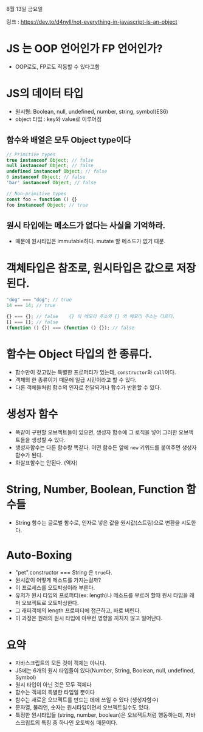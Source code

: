 8월 13일 금요일

링크 : https://dev.to/d4nyll/not-everything-in-javascript-is-an-object


# JS 는 OOP 언어인가 FP 언어인가?
* OOP로도, FP로도 작동할 수 있다고함

# JS의 데이터 타입
* 원시형: Boolean, null, undefined, number, string, symbol(ES6) 
* object 타입 : key와 value로 이루어짐

## 함수와 배열은 모두 Object type이다
```javascript
// Primitive types
true instanceof Object; // false
null instanceof Object; // false
undefined instanceof Object; // false
0 instanceof Object; // false
'bar' instanceof Object; // false

// Non-primitive types
const foo = function () {}
foo instanceof Object; // true
```

## 원시 타입에는 메소드가 없다는 사실을 기억하라.
* 때문에 원시타입은 immutable하다. mutate 할 메소드가 없기 때문.


# 객체타입은 참조로, 원시타입은 값으로 저장된다.
```javascript
"dog" === "dog"; // true
14 === 14; // true

{} === {}; // false    {} 의 메모리 주소와 {} 의 메모리 주소는 다르다.
[] === []; // false
(function () {}) === (function () {}); // false
```


# 함수는 Object 타입의 한 종류다.
* 함수만이 갖고있는 특별한 프로퍼티가 있는데, `constructor`와 `call`이다.
* 객체의 한 종류이기 때문에 일급 시민이라고 할 수 있다.
* 다른 객체들처럼 함수의 인자로 전달되거나 함수가 반환할 수 있다.


# 생성자 함수
* 똑같이 구현할 오브젝트들이 있으면, 생성자 함수에 그 로직을 넣어 그러한 오브젝트들을 생성할 수 있다.
* 생성자함수는 다른 함수랑 똑같다. 어떤 함수든 앞에 `new` 키워드를 붙여주면 생성자함수가 된다.
* 화살표함수는 안된다. (역자)


# String, Number, Boolean, Function 함수들
* String 함수는 글로벌 함수로, 인자로 넣은 값을 원시값(스트링)으로 변환을 시도한다.


# Auto-Boxing
* "pet".constructor === String 은 `true`다.
* 원시값이 어떻게 메소드를 가지는걸까?
* 이 프로세스를 오토박싱이라 부른다.
* 유저가 원시 타입의 프로퍼티(ex: length)나 메소드를 부르려 할때 원시 타입을 래퍼 오브젝트로 오토박싱한다.
* 그 래퍼객체의 length 프로퍼티에 접근하고, 바로 버린다.
* 이 과정은 원래의 원시 타입에 아무런 영향을 끼치지 않고 일어난다.

# 요약
* 자바스크립트의 모든 것이 객체는 아니다.
* JS에는 6개의 원시 타입들이 있다(Number, String, Boolean, null, undefined, Symbol)
* 원시 타입이 아닌 것은 모두 객체다
* 함수는 객체의 특별한 타입일 뿐이다
* 함수는 새로운 오브젝트를 만드는 데에 쓰일 수 있다 (생성자함수)
* 문자열, 불리언, 숫자는 원시타입이면서 오브젝트일수도 있다.
* 특정한 원시타입들 (string, number, boolean)은 오브젝트처럼 행동하는데, 자바스크립트의 특징 중 하나인 오토박싱 때문이다.
